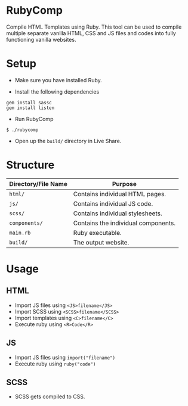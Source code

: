 # RubyComp

Compile HTML Templates using Ruby. This tool can be used to compile multiple separate vanilla HTML, CSS and JS files and codes into fully functioning vanilla websites.

# Setup

- Make sure you have installed Ruby.

- Install the following dependencies

```
gem install sassc
gem install listen
```

- Run RubyComp

```
$ ./rubycomp
```

- Open up the `build/` directory in Live Share.

# Structure

| Directory/File Name | Purpose                             |
| ------------------- | ----------------------------------- |
| `html/`             | Contains individual HTML pages.     |
| `js/`               | Contains individual JS code.        |
| `scss/`             | Contains individual stylesheets.    |
| `components/`       | Contains the individual components. |
| `main.rb`           | Ruby executable.                    |
| `build/`            | The output website.                 |

# Usage

## HTML

- Import JS files using `<JS>filename</JS>`
- Import SCSS using `<SCSS>filename</SCSS>`
- Import templates using `<C>filename</C>`
- Execute ruby using `<R>Code</R>`

## JS

- Import JS files using `import("filename")`
- Execute ruby using `ruby("code")`

## SCSS

- SCSS gets compiled to CSS.
